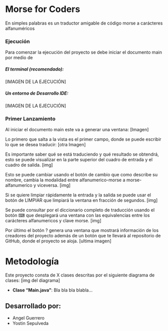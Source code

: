# Morse for Coders

En simples palabras es un traductor amigable de código morse a carácteres alfanuméricos

### Ejecución

Para comenzar la ejecución del proyecto se debe iniciar el documento main por medio de

##### El terminal (recomendado):
[IMAGEN DE LA EJECUCIÓN]

##### Un entorno de Desarrollo IDE:
[IMAGEN DE LA EJECUCIÓN]

### Primer Lanzamiento
Al iniciar el documento main este va a generar una ventana:
[Imagen]

Lo primero que salta a la vista es el primer campo, donde se puede escribir lo que se desea traducir:
[otra Imagen]

Es importante saber qué se está traduciendo y qué resultado se obtendrá, esto se puede visualizar en la parte superior del cuadro de entrada y el cuadro de salida.
[img]

Esto se puede cambiar usando el botón de cambio que como describe su nombre, cambia la modalidad entre alfanumerico-morse a morse-alfanumerico y viceversa.
[img]

Si se quiere limpiar rápidamente la entrada y la salida se puede usar el botón de LIMPIAR que limpiará la ventana en fracción de segundos.
[img]

Se puede consultar por el diccionario completo de traducción usando el botón ⌨ que desplegará una ventana con las equivalencias entre los carácteres alfanumericos y clave morse.
[img]

Por último el botón ? genera una ventana que mostrará información de los creadores del proyecto además de un botón que te llevará al repositorio de GitHub, donde el proyecto se aloja.
[ultima imagen]



# Metodología
Este proyecto consta de X clases descritas por el siguiente diagrama de clases:
[img del diagrama]

-  **Clase “Main.java”**: Bla bla bla blabla...

## Desarrollado por:
- Angel Guerrero
- Yostin Sepulveda

